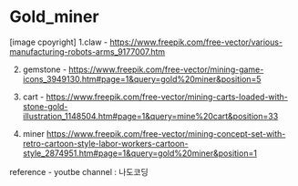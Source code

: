 # Gold_miner

[image cpoyright]
1.claw - 
https://www.freepik.com/free-vector/various-manufacturing-robots-arms_9177007.htm

2. gemstone - 
https://www.freepik.com/free-vector/mining-game-icons_3949130.htm#page=1&query=gold%20miner&position=5

3. cart -
https://www.freepik.com/free-vector/mining-carts-loaded-with-stone-gold-illustration_1148504.htm#page=1&query=mine%20cart&position=33

4. miner
https://www.freepik.com/free-vector/mining-concept-set-with-retro-cartoon-style-labor-workers-cartoon-style_2874951.htm#page=1&query=gold%20miner&position=1

reference - youtbe channel : 나도코딩
